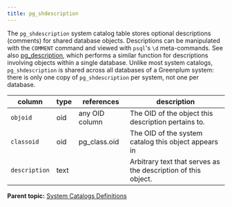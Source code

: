 ```yaml
---
title: pg_shdescription 
---
```


The `pg_shdescription` system catalog table stores optional descriptions \(comments\) for shared database objects. Descriptions can be manipulated with the `COMMENT` command and viewed with `psql`'s `\d` meta-commands. See also [pg\_description](pg_description.html), which performs a similar function for descriptions involving objects within a single database. Unlike most system catalogs, `pg_shdescription` is shared across all databases of a Greenplum system: there is only one copy of `pg_shdescription` per system, not one per database.

|column|type|references|description|
|------|----|----------|-----------|
|`objoid`|oid|any OID column|The OID of the object this description pertains to.|
|`classoid`|oid|pg\_class.oid|The OID of the system catalog this object appears in|
|`description`|text| |Arbitrary text that serves as the description of this object.|

**Parent topic:** [System Catalogs Definitions](../system_catalogs/catalog_ref-html.html)

